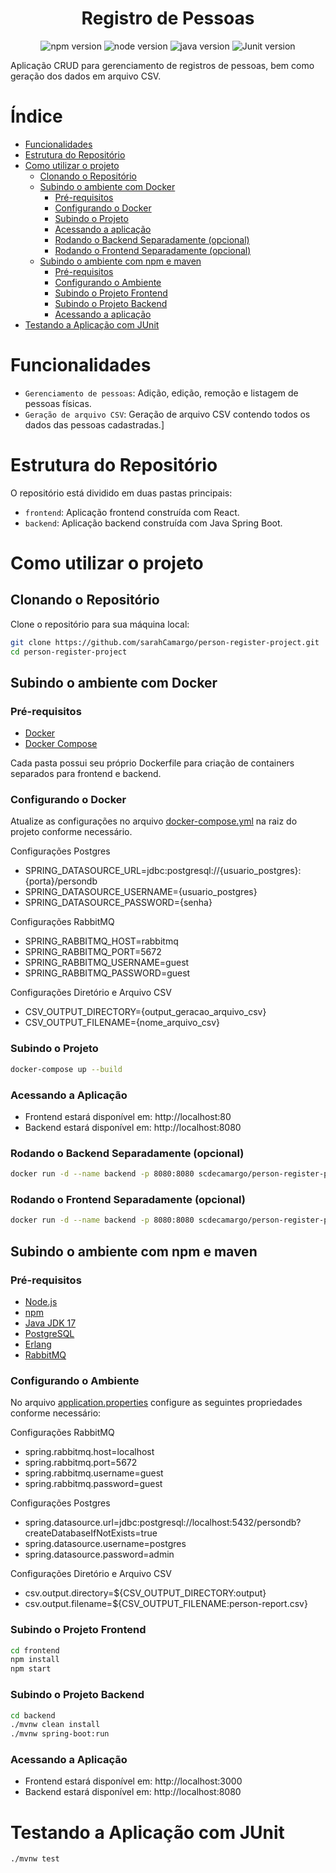 <h1 align="center"> Registro de Pessoas </h1>

<p align="center">
  <img src="https://img.shields.io/badge/npm-10.8.2-blue" alt="npm version">
  <img src="https://img.shields.io/badge/node-20.18.0-pink" alt="node version">
  <img src="https://img.shields.io/badge/java-17-blue" alt="java version">
  <img src="https://img.shields.io/badge/JUnit-5.8.1-pink" alt="Junit version">
</p>

Aplicação CRUD para gerenciamento de registros de pessoas, bem como geração dos dados em arquivo CSV.

# Índice 

* [Funcionalidades](#funcionalidades)
* [Estrutura do Repositório](#estrutura-do-repositório)
* [Como utilizar o projeto](#como-utilizar-o-projeto)
  * [Clonando o Repositório](#clonando-o-repositório)
  * [Subindo o ambiente com Docker](#subindo-o-ambiente-com-docker)
    * [Pré-requisitos](#pré-requisitos)
    * [Configurando o Docker](#configurando-o-docker)
    * [Subindo o Projeto](#subindo-o-projeto)
    * [Acessando a aplicação](#acessando-a-aplicação)
    * [Rodando o Backend Separadamente (opcional)](#rodando-o-backend-separadamente-opcional)
    * [Rodando o Frontend Separadamente (opcional)](#rodando-o-frontend-separadamente-opcional)
  * [Subindo o ambiente com npm e maven](#subindo-o-ambiente-com-npm-e-maven)
    * [Pré-requisitos](#pré-requisitos-1)
    * [Configurando o Ambiente](#configurando-o-ambiente)
    * [Subindo o Projeto Frontend](#subindo-o-projeto-frontend)
    * [Subindo o Projeto Backend](#subindo-o-projeto-backend)
    * [Acessando a aplicação](#acessando-a-aplicação-1)
* [Testando a Aplicação com JUnit](#testando-a-aplicação-com-junit)

# Funcionalidades

- `Gerenciamento de pessoas`: Adição, edição, remoção e listagem de pessoas físicas.
- `Geração de arquivo CSV`: Geração de arquivo CSV contendo todos os dados das pessoas cadastradas.]

# Estrutura do Repositório

O repositório está dividido em duas pastas principais:

- `frontend`: Aplicação frontend construída com React.
- `backend`: Aplicação backend construída com Java Spring Boot.

# Como utilizar o projeto

## Clonando o Repositório

Clone o repositório para sua máquina local:

```bash
git clone https://github.com/sarahCamargo/person-register-project.git
cd person-register-project
```

## Subindo o ambiente com Docker

### Pré-requisitos

- [Docker](https://www.docker.com/)
- [Docker Compose](https://docs.docker.com/compose/install/)
  
Cada pasta possui seu próprio Dockerfile para criação de containers separados para frontend e backend.

### Configurando o Docker

Atualize as configurações no arquivo [docker-compose.yml](https://github.com/sarahCamargo/person-register-project/blob/main/docker-compose.yml) na raiz do projeto conforme necessário.

Configurações Postgres
- SPRING_DATASOURCE_URL=jdbc:postgresql://{usuario_postgres}:{porta}/persondb
- SPRING_DATASOURCE_USERNAME={usuario_postgres}
- SPRING_DATASOURCE_PASSWORD={senha}

Configurações RabbitMQ
- SPRING_RABBITMQ_HOST=rabbitmq
- SPRING_RABBITMQ_PORT=5672
- SPRING_RABBITMQ_USERNAME=guest
- SPRING_RABBITMQ_PASSWORD=guest

Configurações Diretório e Arquivo CSV
- CSV_OUTPUT_DIRECTORY={output_geracao_arquivo_csv}
- CSV_OUTPUT_FILENAME={nome_arquivo_csv}

### Subindo o Projeto
```bash
docker-compose up --build
```

### Acessando a Aplicação
- Frontend estará disponível em: http://localhost:80
- Backend estará disponível em: http://localhost:8080

### Rodando o Backend Separadamente (opcional)
```bash
docker run -d --name backend -p 8080:8080 scdecamargo/person-register-project/backend
```

### Rodando o Frontend Separadamente (opcional)
```bash
docker run -d --name backend -p 8080:8080 scdecamargo/person-register-project/frontend
```

## Subindo o ambiente com npm e maven

### Pré-requisitos

- [Node.js](https://nodejs.org/pt)
- [npm](https://www.npmjs.com/)
- [Java JDK 17](https://www.oracle.com/java/technologies/downloads/#java17?er=221886)
- [PostgreSQL](https://www.postgresql.org/)
- [Erlang](https://www.erlang.org/downloads)
- [RabbitMQ](https://www.rabbitmq.com/)

### Configurando o Ambiente

No arquivo [application.properties](https://github.com/sarahCamargo/person-register-project/blob/main/backend/src/main/resources/application.properties) configure as seguintes propriedades conforme necessário:

Configurações RabbitMQ
- spring.rabbitmq.host=localhost
- spring.rabbitmq.port=5672
- spring.rabbitmq.username=guest
- spring.rabbitmq.password=guest

Configurações Postgres
- spring.datasource.url=jdbc:postgresql://localhost:5432/persondb?createDatabaseIfNotExists=true
- spring.datasource.username=postgres
- spring.datasource.password=admin

Configurações Diretório e Arquivo CSV
- csv.output.directory=${CSV_OUTPUT_DIRECTORY:output}
- csv.output.filename=${CSV_OUTPUT_FILENAME:person-report.csv}

### Subindo o Projeto Frontend
```bash
cd frontend
npm install
npm start
```

### Subindo o Projeto Backend
```bash
cd backend
./mvnw clean install
./mvnw spring-boot:run
```

### Acessando a Aplicação

- Frontend estará disponível em: http://localhost:3000
- Backend estará disponível em: http://localhost:8080

# Testando a Aplicação com JUnit
```bash
./mvnw test
```
